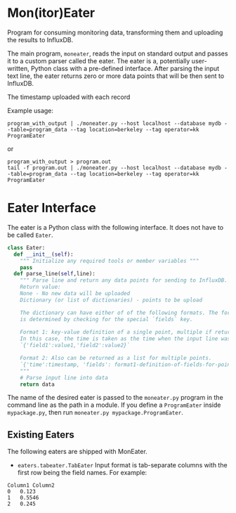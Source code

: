 # Mon(itor)Eater

Program for consuming monitoring data, transforming them and uploading the results to InfluxDB.

The main program, `moneater`, reads the input on standard output and passes it to a custom parser called the eater.  The eater is a, potentially user-written, Python class with a pre-defined interface. After parsing the input text line, the eater returns zero or more data points that will be then sent to InfluxDB.

The timestamp uploaded with each record 


Example usage:
```shell
program_with_output | ./moneater.py --host localhost --database mydb --table=program_data --tag location=berkeley --tag operator=kk ProgramEater
```
or
```shell
program_with_output > program.out
tail -f program.out | ./moneater.py --host localhost --database mydb --table=program_data --tag location=berkeley --tag operator=kk ProgramEater
```
# Eater Interface
The eater is a Python class with the following interface. It does not have to be called `Eater`.
```python
class Eater:
  def __init__(self):
    """ Initialize any required tools or member variables """
    pass
  def parse_line(self,line):
    """ Parse line and return any data points for sending to InfluxDB.
    Return value:
    None - No new data will be uploaded
    Dictionary (or list of dictionaries) - points to be upload

	The dictionary can have either of of the following formats. The format
	is determined by checking for the special `fields` key.
	
	Format 1: key-value definition of a single point, multiple if returned as list of dictionaries
	In this case, the time is taken as the time when the input line was received.
	`{'field1':value1,'field2':value2}`

	Format 2: Also can be returned as a list for multiple points.
	`{'time':timestamp, 'fields': format1-definition-of-fields-for-point}`
    """
    # Parse input line into data
    return data
```

The name of the desired eater is passed to the `moneater.py` program in the command line as the path in a module. If you define a `ProgramEater` inside `mypackage.py`,  then run `moneater.py mypackage.ProgramEater`.

## Existing Eaters
The following eaters are shipped with MonEater.

- `eaters.tabeater.TabEater` Input format is tab-separate columns with the first row being the field names. For example:
```
Column1	Column2
0	0.123
1	0.5546
2	0.245
```
